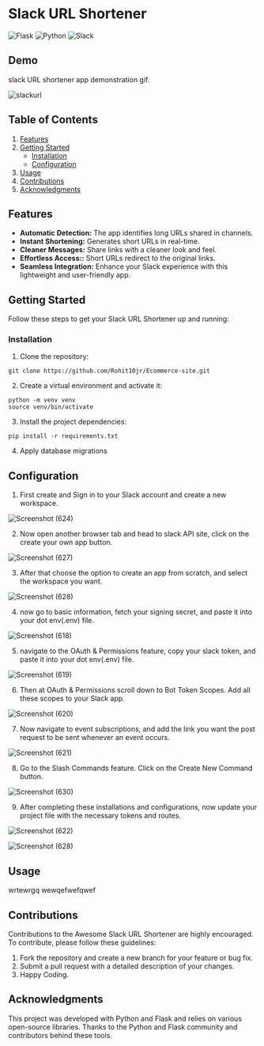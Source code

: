 # Slack URL Shortener
![Flask](https://img.shields.io/badge/flask-%23000.svg?style=for-the-badge&logo=flask&logoColor=white)
![Python](https://img.shields.io/badge/python-3670A0?style=for-the-badge&logo=python&logoColor=ffdd54)
![Slack](https://img.shields.io/badge/Slack-4A154B?style=for-the-badge&logo=slack&logoColor=white)

## Demo 

slack URL shortener app demonstration gif.

![slackurl](https://github.com/Rohit10jr/slack-url-shortener/assets/130643902/ecdaf253-5f47-4334-b810-7d5beeafcc0f)

## Table of Contents

1. [Features](#features)
2. [Getting Started](#getting-started)
   - [Installation](#installation)
   - [Configuration](#configuration)
3. [Usage](#usage)
4. [Contributions](#contributions)
5. [Acknowledgments](#acknowledgments)

## Features

- **Automatic Detection:** The app identifies long URLs shared in channels.
- **Instant Shortening:** Generates short URLs in real-time.
- **Cleaner Messages:** Share links with a cleaner look and feel.
- **Effortless Access::** Short URLs redirect to the original links.
- **Seamless Integration:** Enhance your Slack experience with this lightweight and user-friendly app.

## Getting Started

Follow these steps to get your Slack URL Shortener up and running:

### Installation

1. Clone the repository:
```
git clone https://github.com/Rohit10jr/Ecommerce-site.git
```  
2. Create a virtual environment and activate it:
```
python -m venv venv
source venv/bin/activate
```

3. Install the project dependencies:
```
pip install -r requirements.txt
```

4. Apply database migrations

## Configuration

1. First create and Sign in to your Slack account and create a new workspace.

![Screenshot (624)](https://github.com/Rohit10jr/slack-url-shortener/assets/130643902/53f885ed-c6b7-4ef8-ad90-353bf04bb860)

2. Now open another browser tab and head to slack API site, click on the create your own app button.

![Screenshot (627)](https://github.com/Rohit10jr/slack-url-shortener/assets/130643902/2470e87f-28f8-440a-9d24-dd5e683570c9)

3. After that choose the option to create an app from scratch, and select the workspace you want.

![Screenshot (628)](https://github.com/Rohit10jr/slack-url-shortener/assets/130643902/0516a4c7-6ff9-4be5-aee8-1166defb60fb)

4. now go to basic information, fetch your signing secret, and paste it into your dot env(.env) file.

![Screenshot (618)](https://github.com/Rohit10jr/slack-url-shortener/assets/130643902/571ba5b4-5f7d-42fd-8e96-ce8cc4999dd0)

5. navigate to the OAuth & Permissions feature, copy your slack token, and paste it into your dot env(.env) file.

![Screenshot (619)](https://github.com/Rohit10jr/slack-url-shortener/assets/130643902/077d7120-1e40-446b-b181-0fc0b3718464)

6. Then at OAuth & Permissions scroll down to Bot Token Scopes. Add all these scopes to your Slack app.

![Screenshot (620)](https://github.com/Rohit10jr/slack-url-shortener/assets/130643902/a2b65e0b-bc4e-463b-b81a-6dba161ea2a9)

7. Now navigate to event subscriptions, and add the link you want the post request to be sent whenever an event occurs.

![Screenshot (621)](https://github.com/Rohit10jr/slack-url-shortener/assets/130643902/63c05ad9-a809-4e6f-90c1-54cd807b62a6)

8. Go to the Slash Commands feature. Click on the Create New Command button.

![Screenshot (630)](https://github.com/Rohit10jr/slack-url-shortener/assets/130643902/da2dbd57-2743-436f-92d9-f46188d4fb34)

9. After completing these installations and configurations, now update your project file with the necessary tokens and routes.

![Screenshot (622)](https://github.com/Rohit10jr/slack-url-shortener/assets/130643902/3c809399-4629-4f17-ba20-906db26686ad)

![Screenshot (628)](https://github.com/Rohit10jr/slack-url-shortener/assets/130643902/a60d1e80-2628-43a7-ac1e-4573dd603be9)

## Usage
wrtewrgq wewqefwefqwef

## Contributions

Contributions to the Awesome Slack URL Shortener are highly encouraged. To contribute, please follow these guidelines:
1. Fork the repository and create a new branch for your feature or bug fix.
2. Submit a pull request with a detailed description of your changes.
3. Happy Coding.

## Acknowledgments

This project was developed with Python and Flask and relies on various open-source libraries. Thanks to the Python and Flask community and contributors behind these tools.
